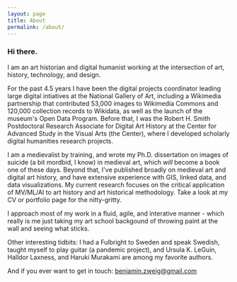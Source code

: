 ```yaml
---
layout: page
title: About
permalink: /about/
---
```

### Hi there.  

I am an art historian and digital humanist working at the intersection of art, history, technology, and design.

For the past 4.5 years I have been the digital projects coordinator leading large digital intiatives at the National Gallery of Art, including a Wikimedia partnership that contributed 53,000 images to Wikimedia Commons and 120,000 collection records to Wikidata, as well as the launch of the museum's Open Data Program. Before that, I was the Robert H. Smith Postdoctoral Research Associate for Digital Art History at the Center for Advanced Study in the Visual Arts (the Center), where I developed scholarly digital humanities research projects. 

I am a medievalist by training, and wrote my Ph.D. dissertation on images of suicide (a bit mordbid, I know) in medieval art, which _will_ become a book one of these days. Beyond that, I've published broadly on medieval art and digital art history, and have extensive experience with GIS, linked data, and data visualizations. My current research focuses on the critical application of MV/ML/AI to art history and art historical methodology. Take a look at my CV or portfolio page for the nitty-gritty.

I approach most of my work in a fluid, agile, and interative manner - which really is me just taking my art school backgound of throwing paint at the wall and seeing what sticks.

Other interesting tidbits: I had a Fulbright to Sweden and speak Swedish, taught myself to play guitar (a pandemic project), and Ursula K. LeGuin, Halldor Laxness, and Haruki Murakami are among my favorite authors.  

And if you ever want to get in touch: [benjamin.zweig@gmail.com](mailto:benjamin.zweig@gmail.com)

